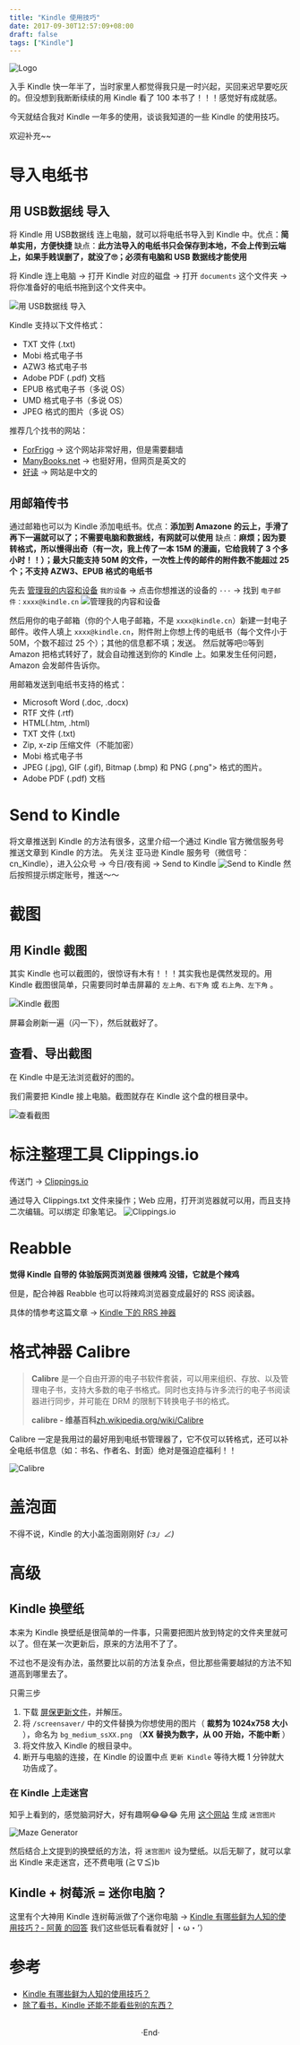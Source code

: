 ```yaml
---
title: "Kindle 使用技巧"
date: 2017-09-30T12:57:09+08:00
draft: false
tags: ["Kindle"]
---
```


<img src="https://mogeko.github.io/images/007/logo.jpg"  alt="Logo"  style="border:0" />

入手 Kindle 快一年半了，当时家里人都觉得我只是一时兴起，买回来迟早要吃灰的。但没想到我断断续续的用 Kindle 看了 100 本书了！！！感觉好有成就感。

今天就结合我对 Kindle 一年多的使用，谈谈我知道的一些 Kindle 的使用技巧。

欢迎补充~~

<!--more-->

# 导入电纸书

## 用 USB数据线 导入

将 Kindle 用 USB数据线 连上电脑，就可以将电纸书导入到 Kindle 中。优点：**简单实用，方便快捷** 缺点：**此方法导入的电纸书只会保存到本地，不会上传到云端上，如果手贱误删了，就没了🙄；必须有电脑和 USB 数据线才能使用**

将 Kindle 连上电脑 -> 打开 Kindle 对应的磁盘 -> 打开 `documents` 这个文件夹 -> 将你准备好的电纸书拖到这个文件夹中。

<img alt="用 USB数据线 导入" src="https://mogeko.github.io/images/007/send2kindle_usb.png">

Kindle 支持以下文件格式：

- TXT 文件 (.txt)
- Mobi 格式电子书
- AZW3 格式电子书
- Adobe PDF (.pdf) 文档
- EPUB 格式电子书（多说 OS）
- UMD 格式电子书（多说 OS）
- JPEG 格式的图片（多说 OS）

推荐几个找书的网站：

- [ForFrigg](http://forfrigg.com/) -> 这个网站非常好用，但是需要翻墙
- [ManyBooks.net](http://manybooks.net/) -> 也挺好用，但网页是英文的
- [好读](http://haodoo.net/) -> 网站是中文的

## 用邮箱传书

通过邮箱也可以为 Kindle 添加电纸书。优点：**添加到 Amazone 的云上，手滑了再下一遍就可以了；不需要电脑和数据线，有网就可以使用** 缺点：**麻烦；因为要转格式，所以慢得出奇（有一次，我上传了一本 15M 的漫画，它给我转了 3 个多小时！！）；最大只能支持 50M 的文件，一次性上传的邮件的附件数不能超过 25 个；不支持 AZW3、EPUB 格式的电纸书**

先去 [管理我的内容和设备](https://www.amazon.cn/manageyourkindle)
`我的设备` -> 点击你想推送的设备的 `···` -> 找到 `电子邮件：xxxx@kindle.cn`
<img alt="管理我的内容和设备" src="https://mogeko.github.io/images/007/get_kindle_email.png">

然后用你的电子邮箱（你的个人电子邮箱，不是 `xxxx@kindle.cn`）新建一封电子邮件。收件人填上 `xxxx@kindle.cn`，附件附上你想上传的电纸书（每个文件小于 50M，个数不超过 25 个）；其他的信息都不填；发送。
然后就等吧🙄等到 Amazon 把格式转好了，就会自动推送到你的 Kindle 上。如果发生任何问题，Amazon 会发邮件告诉你。

用邮箱发送到电纸书支持的格式：

- Microsoft Word (.doc, .docx)
- RTF 文件 (.rtf)
- HTML(.htm, .html)
- TXT 文件 (.txt)
- Zip, x-zip 压缩文件（不能加密）
- Mobi 格式电子书
- JPEG (.jpg), GIF (.gif), Bitmap (.bmp) 和 PNG (.png"> 格式的图片。
- Adobe PDF (.pdf) 文档

# Send to Kindle

将文章推送到 Kindle 的方法有很多，这里介绍一个通过 Kindle 官方微信服务号推送文章到 Kindle 的方法。
先关注 亚马逊 Kindle 服务号（微信号：cn_Kindle），进入公众号 -> 今日/夜有阅 -> Send to Kindle
<img alt="Send to Kindle" src="https://mogeko.github.io/images/007/send_to_kindle.png">
然后按照提示绑定账号，推送～～

# 截图

## 用 Kindle 截图

其实 Kindle 也可以截图的，很惊讶有木有！！！其实我也是偶然发现的。用 Kindle 截图很简单，只需要同时单击屏幕的 `左上角、右下角` 或 `右上角、左下角` 。

<img alt="Kindle 截图" src="https://mogeko.github.io/images/007/kindle_screenshot_1.png">

屏幕会刷新一遍（闪一下），然后就截好了。

## 查看、导出截图

在 Kindle 中是无法浏览截好的图的。

我们需要把 Kindle 接上电脑。截图就存在 Kindle 这个盘的根目录中。

<img alt="查看截图" src="https://mogeko.github.io/images/007/kindle_screenshot_2.png">

# 标注整理工具 Clippings.io

传送门 -> [Clippings.io](https://www.clippings.io/)

通过导入 Clippings.txt 文件来操作；Web 应用，打开浏览器就可以用，而且支持二次编辑。可以绑定 印象笔记。
<img alt="Clippings.io" src="https://mogeko.github.io/images/007/clippings.io.png">

# Reabble

**觉得 Kindle 自带的 体验版网页浏览器 很辣鸡**
**没错，它就是个辣鸡**

但是，配合神器 Reabble 也可以将辣鸡浏览器变成最好的 RSS 阅读器。

具体的情参考这篇文章 -> [Kindle 下的 RRS 神器](https://mogeko.github.io/images/008)

# 格式神器 Calibre

> **Calibre** 是一个自由开源的电子书软件套装，可以用来组织、存放、以及管理电子书，支持大多数的电子书格式。同时也支持与许多流行的电子书阅读器进行同步，并可能在 DRM 的限制下转换电子书的格式。  
>  
> **calibre - 维基百科**[zh.wikipedia.org/wiki/Calibre](https://zh.wikipedia.org/wiki/Calibre)  

Calibre 一定是我用过的最好用到电纸书管理器了，它不仅可以转格式，还可以补全电纸书信息（如：书名、作者名、封面）绝对是强迫症福利！！

<img alt="Calibre" src="https://mogeko.github.io/images/007/calibre.png">

# 盖泡面

不得不说，Kindle 的大小盖泡面刚刚好 _(:з」∠)_

# 高级

## Kindle 换壁纸

本来为 Kindle 换壁纸是很简单的一件事，只需要把图片放到特定的文件夹里就可以了。但在某一次更新后，原来的方法用不了了。

不过也不是没有办法，虽然要比以前的方法复杂点，但比那些需要越狱的方法不知道高到哪里去了。

只需三步

1. 下载 [屏保更新文件](https://pan.baidu.com/s/1boIbJbT)，并解压。
2. 将 `/screensaver/` 中的文件替换为你想使用的图片（ **裁剪为 1024x758 大小** ），命名为 `bg_medium_ssXX.png` （**XX 替换为数字，从 00 开始，不能中断** ）
3. 将文件放入 Kindle 的根目录中。
4. 断开与电脑的连接，在 Kindle 的设置中点 `更新 Kindle` 等待大概 1 分钟就大功告成了。

### 在 Kindle 上走迷宫

知乎上看到的，感觉脑洞好大，好有趣啊😂😂😂
先用 [这个网站](http://www.mazegenerator.net/) 生成 `迷宫图片`

<img alt="Maze Generator" src="https://mogeko.github.io/images/007/maze_generator.png">

然后结合上文提到的换壁纸的方法，将 `迷宫图片` 设为壁纸。以后无聊了，就可以拿出 Kindle 来走迷宫，还不费电哦 (≧∇≦)b

## Kindle + 树莓派 = 迷你电脑？

这里有个大神用 Kindle 连树莓派做了个迷你电脑 -> [Kindle 有哪些鲜为人知的使用技巧？- 阿黄 的回答](https://www.zhihu.com/question/27741189/answer/85786270)
我们这些低玩看看就好 | ・ω・’）

# 参考

- [Kindle 有哪些鲜为人知的使用技巧？](https://www.zhihu.com/question/27741189)
- [除了看书，Kindle 还能不能看些别的东西？](https://www.zhihu.com/question/32191135)




<br>

<center>  ·End·  </center>